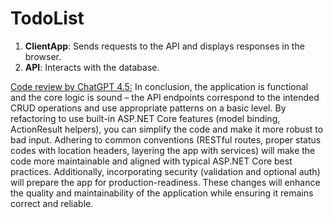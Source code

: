 # TodoList

1. **ClientApp**: Sends requests to the API and displays responses in the browser.
2. **API**: Interacts with the database.

[Code review by ChatGPT 4.5:](https://chatgpt.com/share/67d69d82-5e50-800e-bdf7-b71e61bf9f61)
In conclusion, the application is functional and the core logic is sound – the API endpoints correspond to the intended CRUD operations and use appropriate patterns on a basic level.
By refactoring to use built-in ASP.NET Core features (model binding, ActionResult helpers), you can simplify the code and make it more robust to bad input.
Adhering to common conventions (RESTful routes, proper status codes with location headers, layering the app with services) will make the code more maintainable and aligned with typical ASP.NET Core best practices.
Additionally, incorporating security (validation and optional auth) will prepare the app for production-readiness.
These changes will enhance the quality and maintainability of the application while ensuring it remains correct and reliable.
